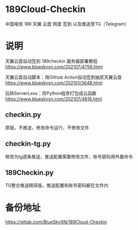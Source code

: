 # 189Cloud-Checkin
中国电信 189 天翼 云盘 网盘 签到 以及推送至TG（Telegram）
# 说明
天翼云盘自动签到 189checkin 服务器部署教程 https://www.blueskyxn.com/202107/4758.html

天翼云盘自动脚本：用Github Action自动签到抽奖天翼云盘 https://www.blueskyxn.com/202101/3648.html


玩转ServerLess：将Python程序打包成云函数 https://www.blueskyxn.com/202107/4816.html

## checkin.py
原版，不推送，修改命令运行，不修改文件
## checkin-tg.py
修改为tg逐条推送，推送配置需要修改文件，账号密码用外置命令
## 189Checkin.py
TG整合推送精简版，推送配置和账号密码都在文件内

# 备份地址
https://gitlab.com/BlueSkyXN/189Cloud-Checkin
